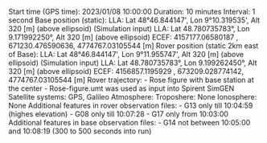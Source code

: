 Start time (GPS time): 2023/01/08 10:00:00
Duration: 10 minutes
Interval: 1 second
Base position (static):
    LLA:  Lat 48°46.844147', Lon 9°10.319535', Alt 320 [m] (above ellipsoid) (Simulation input)
    LLA:  Lat 48.780735783°, Lon 9.171992250°, Alt 320 [m] (above ellipsoid)
    ECEF: 4157177.06580187 , 671230.476590636, 4774767.03105544 [m]
Rover position (static 2km east of Base):
    LLA:  Lat 48°46.844147', Lon 9°11.955747', Alt 320 [m] (above ellipsoid) (Simulation input)
    LLA:  Lat 48.780735783°, Lon 9.199262450°, Alt 320 [m] (above ellipsoid)
    ECEF: 4156857.1195929  , 673209.028774142, 4774767.03105544 [m]
Rover trajectory:
    - Rose figure with base station at the center
    - Rose-figure.umt was used as input into Spirent SimGEN
Satellite systems: GPS, Galileo
Atmosphere:
    Troposhere: None
    Ionosphere: None
Additional features in rover observation files:
    - G13 only till 10:04:59 (highes elevation)
    - G08 only till 10:07:28
    - G17 only from 10:03:00
Additional features in base observation files:
    - G14 not between 10:05:00 and 10:08:19 (300 to 500 seconds into run)